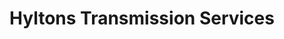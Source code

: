---
title: "Hyltons Transmission Services"
url: /mechanicsville/hyltons-transmission-services/
shop: car repair
---